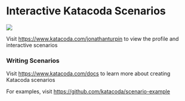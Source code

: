 # Interactive Katacoda Scenarios

[![](http://shields.katacoda.com/katacoda/jonathanturpin/count.svg)](https://www.katacoda.com/jonathanturpin "Get your profile on Katacoda.com")

Visit https://www.katacoda.com/jonathanturpin to view the profile and interactive scenarios

### Writing Scenarios
Visit https://www.katacoda.com/docs to learn more about creating Katacoda scenarios

For examples, visit https://github.com/katacoda/scenario-example
